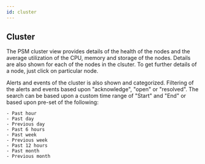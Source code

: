 ```yaml
---
id: cluster
---
```

## Cluster

The PSM cluster view provides details of the health of the nodes and the average utilization of the CPU, memory and storage of the nodes. Details are also shown for each of the nodes in the clsuter.  To get further details of a node, just click on particular node.

Alerts and events of the cluster is also shown and categorized.  Filtering of the alerts and events based upon "acknowledge", "open" or "resolved".  The search can be based upon a custom time range of "Start" and "End" or based upon pre-set of the following:

	- Past hour
	- Past day
	- Previous day
	- Past 6 hours
	- Past week
	- Previous week
	- Past 12 hours
	- Past month
	- Previous month